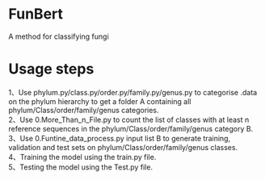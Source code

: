 # FunBert
A method for classifying fungi

# Usage steps
1、Use phylum.py/class.py/order.py/family.py/genus.py to categorise .data on the phylum hierarchy to get a folder A containing all phylum/Class/order/family/genus categories.  
2、Use 0.More_Than_n_File.py to count the list of classes with at least n reference sequences in the phylum/Class/order/family/genus category B.  
3、Use 0.Funtine_data_process.py input list B to generate training, validation and test sets on phylum/Class/order/family/genus classes.  
4、Training the model using the train.py file.  
5、Testing the model using the Test.py file.  

